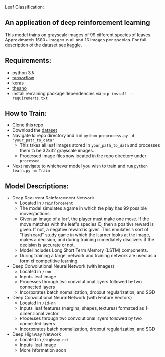 Leaf Classification:
####
An application of deep reinforcement learning
---------

This model trains on grayscale images of 99 different species of leaves. Approximately 1580+ images in all and 16 images per species. For full description of the dataset see [kaggle](https://www.kaggle.com/c/leaf-classification/data).

Requirements:
----------------
- python 3.5
- [tensorflow](https://www.tensorflow.org/versions/r0.11/get_started/os_setup.html)
- [keras](https://keras.io/#installation)
- [theano](http://deeplearning.net/software/theano/install.html)
- install remaining package dependencies via `pip install -r requirements.txt`

How to Train:
-----------------
- Clone this repo
- Download the [dataset](https://www.kaggle.com/c/leaf-classification/data)
- Navigate to repo directory and run `python preprocess.py -d 'your_path_to_data'`
	- This takes all leaf images stored in `your_path_to_data` and processes them to be 32x32 grayscale images.
	- Processed image files now located in the repo directory under `processed`
- Next navigate to whichever model you wish to train and run `python learn.py -m Train`

Model Descriptions:
---------------------
- Deep Recurrent Reinforcement Network
	- Located in `/reinforcement`
	- The model simulates a game in which the play has 99 possible moves/actions. 
	- Given an image of a leaf, the player must make one move. If the move matches with the leaf's species ID, then a positive reward is given. If not, a negative reward is given. This emulates a sort of "flash card" study game in which the learner looks at the image, makes a decision, and during training immediately discovers if the decision is accurate or not.
	- Model includes Long Short Term Memory (LSTM) components.
	- During training a target network and training network are used as a form of competitive learning.
- Deep Convolutional Neural Network (with Images)
	- Located in `/cnn`
	- Inputs: leaf image
	- Processes through two convolutional layers followed by two connected layers
	- Incorporates batch normalization, dropout regularization, and SGD
- Deep Convolutional Neural Network (with Feature Vectors)
	- Located in `/1d-nn`
	- Inputs: leaf features (margins, shapes, textures) formatted as 1-dimensional vector
	- Processes through two convolutional layers followed by two connected layers
	- Incorporates batch normalization, dropout regularization, and SGD
- Deep Highway Network
	- Located in `/highway-net`
	- Inputs: leaf image
	- More information soon
